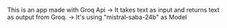 This is an app made with Groq Api
-> It takes text as input and returns text as output from Groq.
-> It's using "mistral-saba-24b" as Model
